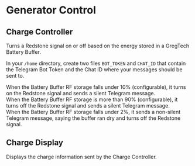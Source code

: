 # Generator Control

## Charge Controller
Turns a Redstone signal on or off based on the energy stored in a GregTech Battery Buffer.

In your `/home` directory, create two files `BOT_TOKEN` and `CHAT_ID` that contain the Telegram Bot Token and the Chat ID where your messages should be sent to.

When the Battery Buffer RF storage falls under 10% (configurable), it turns on the Redstone signal and sends a silent Telegram message.  
When the Battery Buffer RF storage is more than 90% (configurable), it turns off the Redstone signal and sends a silent Telegram message.  
When the Battery Buffer RF storage falls under 2%, it sends a non-silent Telegram message, saying the buffer ran dry and turns off the Redstone signal.

## Charge Display
Displays the charge information sent by the Charge Controller.